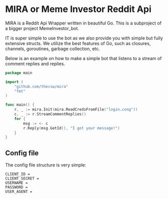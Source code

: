 # MIRA or Meme Investor Reddit Api

MIRA is a Reddit Api Wrapper written in beautiful Go. This is a subproject
of a bigger project MemeInvestor_bot. 

IT is super simple to use the bot as we also provide you
with simple but fully extensive structs. We utilize the 
best features of Go, such as closures, channels, goroutines, garbage collection, etc.

Below is an example on how to make a simple bot that 
listens to a stream of comment replies and replies.

``` go
package main

import (
	"github.com/thecsw/mira"
	"fmt"
)

func main() {
	r, _ := mira.Init(mira.ReadCredsFromFile("login.cong"))
	c, _ := r.StreamCommentReplies()
	for {
		msg := <- c
		r.Reply(msg.GetId(), "I got your message!")
	}
}
```

## Config file

The config file structure is very simple:

```
CLIENT_ID =
CLIENT_SECRET =
USERNAME =
PASSWORD =
USER_AGENT =
```


